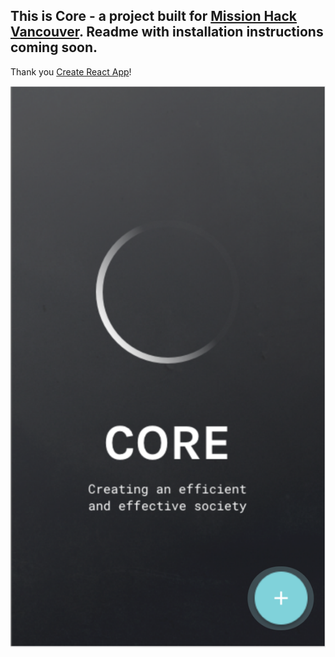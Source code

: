 ## This is Core - a project built for [Mission Hack Vancouver](http://www.missionhack.ca/). Readme with installation instructions coming soon.


Thank you [Create React App](https://github.com/facebookincubator/create-react-app)!

![Logo](direct-core/src/assets/readme-screenshots/stage-1.png)